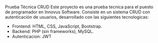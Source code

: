 Prueba Técnica CRUD
Este proyecto es una prueba tecnica para el puesto de programador en Innovus Software. Consiste en un sistema CRUD con autenticación de usuarios, desarrollado con las siguientes tecnologicas:
- Frontend: HTML, CSS, JavaScript, Bootstrap.
- Backend: PHP (sin frameworks), MySQL.
- Autenticacion: JWT
